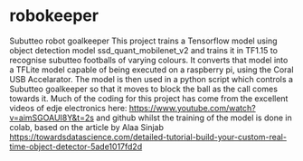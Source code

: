 # robokeeper
Subutteo robot goalkeeper
This project trains a Tensorflow model using object detection model ssd_quant_mobilenet_v2 and trains it in TF1.15 to recognise subutteo footballs of varying colours.  It converts that model into a TFLite model capable of being executed on a raspberry pi, using the Coral USB Accelarator.  The model is then used in a python script which controls a Subutteo goalkeeper so that it moves to block the ball as the call comes towards it.
Much of the coding for this project has come from the excellent videos of edje electronics here: https://www.youtube.com/watch?v=aimSGOAUI8Y&t=2s and github
whilst the training of the model is done in colab, based on the article by Alaa Sinjab https://towardsdatascience.com/detailed-tutorial-build-your-custom-real-time-object-detector-5ade1017fd2d
